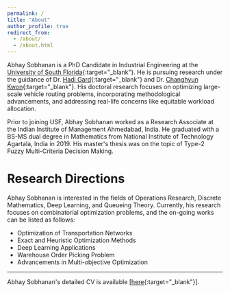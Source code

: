 ```yaml
---
permalink: /
title: "About"
author_profile: true
redirect_from: 
  - /about/
  - /about.html
---
```


Abhay Sobhanan is a PhD Candidate in Industrial Engineering at the [University of South Florida](https://www.usf.edu){:target="_blank"}. He is pursuing research under the guidance of Dr. [Hadi Gard](http://www.eng.usf.edu/~hcharkhgard/){:target="_blank"} and Dr. [Changhyun Kwon](https://www.chkwon.net){:target="_blank"}. His doctoral research focuses on optimizing large-scale vehicle routing problems, incorporating methodological advancements, and addressing real-life concerns like equitable workload allocation.

Prior to joining USF, Abhay Sobhanan worked as a Research Associate at the Indian Institute of Management Ahmedabad, India. He graduated with a BS-MS dual degree in Mathematics from National Institute of Technology Agartala, India in 2019. His master's thesis was on the topic of Type-2 Fuzzy Multi-Criteria Decision Making.	


Research Directions
======
Abhay Sobhanan is interested in the fields of Operations Research, Discrete Mathematics, Deep Learning, and Queueing Theory. Currently, his research focuses on combinatorial optimization problems, and the on-going works can be listed as follows:
* Optimization of Transportation Networks
* Exact and Heuristic Optimization Methods
* Deep Learning Applications
* Warehouse Order Picking Problem
* Advancements in Multi-objective Optimization


---
Abhay Sobhanan's detailed CV is available [[here](https://abhaysobhanan.github.io/files/Abhay_CV.pdf){:target="_blank"}].